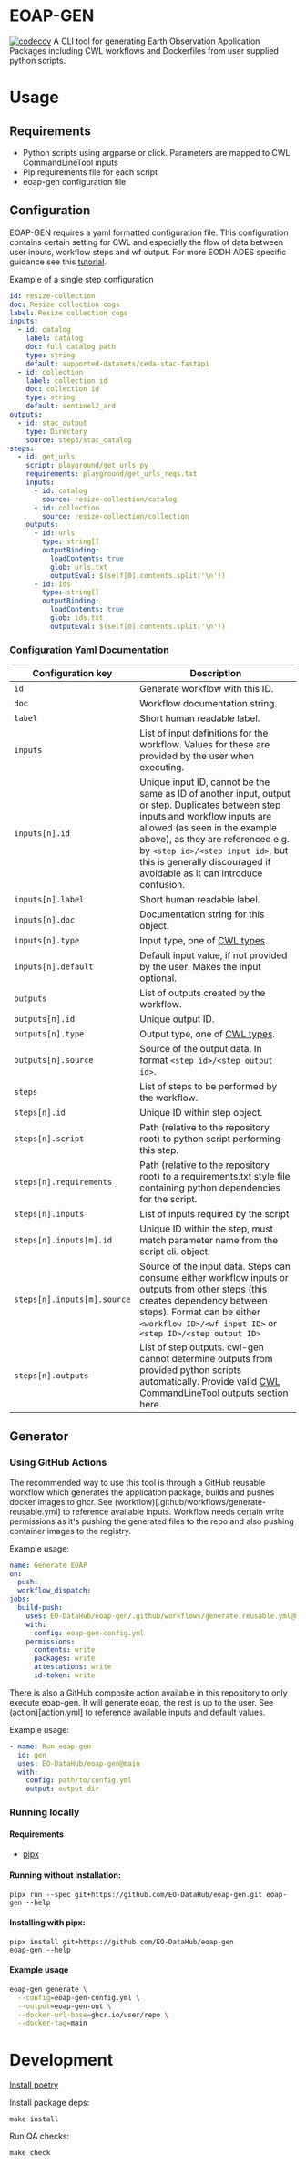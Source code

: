 # EOAP-GEN

[![codecov](https://codecov.io/gh/EO-DataHub/eoap-gen/graph/badge.svg?token=8SPB2DV06P)](https://codecov.io/gh/EO-DataHub/eoap-gen)
A CLI tool for generating Earth Observation Application Packages including CWL workflows and Dockerfiles from user supplied python scripts.

# Usage

## Requirements

- Python scripts using argparse or click. Parameters are mapped to CWL CommandLineTool inputs
- Pip requirements file for each script
- eoap-gen configuration file

## Configuration

EOAP-GEN requires a yaml formatted configuration file. This configuration contains certain setting for CWL and especially the flow of data between user inputs, workflow steps and wf output. For more EODH ADES specific guidance see this [tutorial]().

Example of a single step configuration

```yaml
id: resize-collection
doc: Resize collection cogs
label: Resize collection cogs
inputs:
  - id: catalog
    label: catalog
    doc: full catalog path
    type: string
    default: supported-datasets/ceda-stac-fastapi
  - id: collection
    label: collection id
    doc: collection id
    type: string
    default: sentinel2_ard
outputs:
  - id: stac_output
    type: Directory
    source: step3/stac_catalog
steps:
  - id: get_urls
    script: playground/get_urls.py
    requirements: playground/get_urls_reqs.txt
    inputs:
      - id: catalog
        source: resize-collection/catalog
      - id: collection
        source: resize-collection/collection
    outputs:
      - id: urls
        type: string[]
        outputBinding:
          loadContents: true
          glob: urls.txt
          outputEval: $(self[0].contents.split('\n'))
      - id: ids
        type: string[]
        outputBinding:
          loadContents: true
          glob: ids.txt
          outputEval: $(self[0].contents.split('\n'))
```

### Configuration Yaml Documentation

| Configuration key           | Description                                                                                                                                                                                                                                                                                                          |
| --------------------------- | -------------------------------------------------------------------------------------------------------------------------------------------------------------------------------------------------------------------------------------------------------------------------------------------------------------------- |
| `id`                        | Generate workflow with this ID.                                                                                                                                                                                                                                                                                      |
| `doc`                       | Workflow documentation string.                                                                                                                                                                                                                                                                                       |
| `label`                     | Short human readable label.                                                                                                                                                                                                                                                                                          |
| `inputs`                    | List of input definitions for the workflow. Values for these are provided by the user when executing.                                                                                                                                                                                                                |
| `inputs[n].id`              | Unique input ID, cannot be the same as ID of another input, output or step. Duplicates between step inputs and workflow inputs are allowed (as seen in the example above), as they are referenced e.g. by `<step id>/<step input id>`, but this is generally discouraged if avoidable as it can introduce confusion. |
| `inputs[n].label`           | Short human readable label.                                                                                                                                                                                                                                                                                          |
| `inputs[n].doc`             | Documentation string for this object.                                                                                                                                                                                                                                                                                |
| `inputs[n].type`            | Input type, one of [CWL types](https://www.commonwl.org/v1.2/Workflow.html#CWLType).                                                                                                                                                                                                                                 |
| `inputs[n].default`         | Default input value, if not provided by the user. Makes the input optional.                                                                                                                                                                                                                                          |
| `outputs`                   | List of outputs created by the workflow.                                                                                                                                                                                                                                                                             |
| `outputs[n].id`             | Unique output ID.                                                                                                                                                                                                                                                                                                    |
| `outputs[n].type`           | Output type, one of [CWL types](https://www.commonwl.org/v1.2/Workflow.html#CWLType).                                                                                                                                                                                                                                |
| `outputs[n].source`         | Source of the output data. In format `<step id>/<step output id>`.                                                                                                                                                                                                                                                   |
| `steps`                     | List of steps to be performed by the workflow.                                                                                                                                                                                                                                                                       |
| `steps[n].id`               | Unique ID within step object.                                                                                                                                                                                                                                                                                        |
| `steps[n].script`           | Path (relative to the repository root) to python script performing this step.                                                                                                                                                                                                                                        |
| `steps[n].requirements`     | Path (relative to the repository root) to a requirements.txt style file containing python dependencies for the script.                                                                                                                                                                                               |
| `steps[n].inputs`           | List of inputs required by the script                                                                                                                                                                                                                                                                                |
| `steps[n].inputs[m].id`     | Unique ID within the step, must match parameter name from the script cli. object.                                                                                                                                                                                                                                    |
| `steps[n].inputs[m].source` | Source of the input data. Steps can consume either workflow inputs or outputs from other steps (this creates dependency between steps). Format can be either `<workflow ID>/<wf input ID>` or `<step ID>/<step output ID>`                                                                                           |
| `steps[n].outputs`          | List of step outputs. cwl-gen cannot determine outputs from provided python scripts automatically. Provide valid [CWL CommandLineTool](https://www.commonwl.org/v1.2/CommandLineTool.html#CommandOutputParameter) outputs section here.                                                                              |

## Generator

### Using GitHub Actions

The recommended way to use this tool is through a GitHub reusable workflow which generates the application package, builds and pushes docker images to ghcr. See (workflow)[.github/workflows/generate-reusable.yml] to reference available inputs. Workflow needs certain write permissions as it's pushing the generated files to the repo and also pushing container images to the registry.

Example usage:

```yaml
name: Generate EOAP
on:
  push:
  workflow_dispatch:
jobs:
  build-push:
    uses: EO-DataHub/eoap-gen/.github/workflows/generate-reusable.yml@main
    with:
      config: eoap-gen-config.yml
    permissions:
      contents: write
      packages: write
      attestations: write
      id-token: write
```

There is also a GitHub composite action available in this repository to only execute eoap-gen. It will generate eoap, the rest is up to the user. See (action)[action.yml] to reference available inputs and default values.

Example usage:

```yaml
- name: Run eoap-gen
  id: gen
  uses: EO-DataHub/eoap-gen@main
  with:
    config: path/to/config.yml
    output: output-dir
```

### Running locally

#### Requirements

- [pipx](https://pipx.pypa.io/latest/installation/)

#### Running without installation:

```
pipx run --spec git+https://github.com/EO-DataHub/eoap-gen.git eoap-gen --help
```

#### Installing with pipx:

```
pipx install git+https://github.com/EO-DataHub/eoap-gen
eoap-gen --help
```

#### Example usage

```bash
eoap-gen generate \
  --config=eoap-gen-config.yml \
  --output=eoap-gen-out \
  --docker-url-base=ghcr.io/user/repo \
  --docker-tag=main
```

# Development

[Install poetry](https://python-poetry.org/docs/#installation)

Install package deps:

```
make install
```

Run QA checks:

```
make check
```
